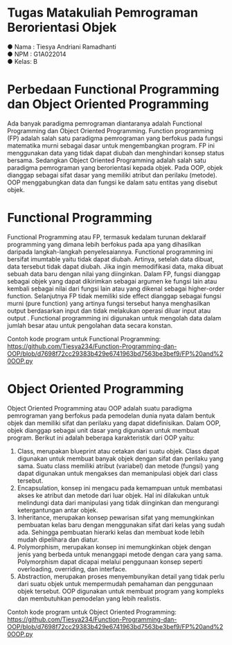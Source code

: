 # Tugas Matakuliah Pemrograman Berorientasi Objek
● Nama : Tiesya Andriani Ramadhanti  
● NPM  : G1A022014  
● Kelas: B 

# Perbedaan Functional Programming dan Object Oriented Programming
Ada banyak paradigma pemrograman diantaranya adalah Functional Programming dan Object Oriented Programming. Function programming (FP) adalah salah satu paradigma pemrograman yang berfokus pada fungsi matematika murni sebagai dasar untuk mengembangkan program. FP ini menggunakan data yang tidak dapat diubah dan menghindari konsep status bersama. Sedangkan Object Oriented Programming adalah salah satu paradigma pemrograman yang berorientasi kepada objek. Pada OOP, objek dianggap sebagai sifat dasar yang memiliki atribut dan perilaku (metode). OOP menggabungkan data dan fungsi ke dalam satu entitas yang disebut objek. 

# Functional Programming
Functional Programming atau FP, termasuk kedalam turunan deklaraif programming yang dimana lebih berfokus pada apa yang dihasilkan daripada langkah-langkah penyelesaiannya. Functional programming ini bersifat imumtable yaitu tidak dapat diubah. Artinya, setelah data dibuat, data tersebut tidak dapat diubah. Jika ingin memodifikasi data, maka dibuat sebuah data baru dengan nilai yang diinginkan. Dalam FP, fungsi dianggap sebagai objek yang dapat dikirimkan sebagai argumen ke fungsi lain atau kembali sebagai nilai dari fungsi lain atau yang dikenal sebagai higher-order function. Selanjutnya FP tidak memiliki side effect dianggap sebagai fungsi murni (pure function) yang artinya fungsi tersebut hanya menghasilkan output berdasarkan input dan tidak melakukan operasi diluar input atau output . Functional programming ini digunakan untuk mengolah data dalam jumlah besar atau untuk pengolahan data secara konstan.  

Contoh kode program untuk Functional Programming: https://github.com/Tiesya234/Function-Programming-dan-OOP/blob/d7698f72cc29383b429e6741963bd7563be3bef9/FP%20and%20OOP.py  

# Object Oriented Programming  
Object Oriented Programming atau OOP adalah suatu paradigma pemrograman yang berfokus pada pemodelan dunia nyata dalam bentuk objek dan memiliki sifat dan perilaku yang dapat didefinisikan. Dalam OOP, objek dianggap sebagai unit dasar yang digunakan untuk membuat program. Berikut ini adalah beberapa karakteristik dari OOP yaitu:
1. Class, merupakan blueprint atau cetakan dari suatu objek. Class dapat digunakan untuk membuat banyak objek dengan sifat dan perilaku yang sama. Suatu class memiliki atribut (variabel) dan metode (fungsi) yang dapat digunakan untuk mengakses dan memanipulasi objek dari class tersebut.
2.  Encapsulation, konsep ini mengacu pada kemampuan untuk membatasi akses ke atribut dan metode dari luar objek. Hal ini dilakukan untuk melindungi data dari manipulasi yang tidak diinginkan dan mengurangi ketergantungan antar objek.
3. Inheritance, merupakan konsep pewarisan sifat yang memungkinkan pembuatan kelas baru dengan menggunakan sifat dari kelas yang sudah ada. Sehingga pembuatan hierarki kelas dan membuat kode lebih mudah dipelihara dan diatur.
4. Polymorphism, merupakan konsep ini memungkinkan objek dengan jenis yang berbeda untuk menanggapi metode dengan cara yang sama. Polymorphism dapat dicapai melalui penggunaan konsep seperti overloading, overriding, dan interface.
5. Abstraction, merupakan proses menyembunyikan detail yang tidak perlu dari suatu objek untuk mempermudah pemahaman dan penggunaan objek tersebut.
OOP digunakan untuk membuat program yang kompleks dan membutuhkan pemodelan yang lebih realistis.  

Contoh kode program untuk Object Oriented Programming: https://github.com/Tiesya234/Function-Programming-dan-OOP/blob/d7698f72cc29383b429e6741963bd7563be3bef9/FP%20and%20OOP.py 
